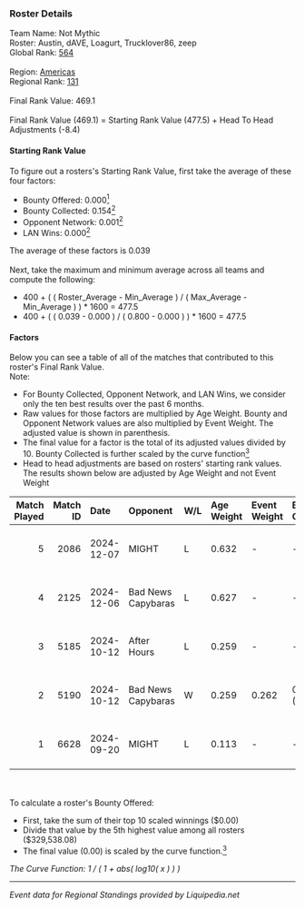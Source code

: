 ### Roster Details<br />
Team Name: Not Mythic<br />
Roster: Austin, dAVE, Loagurt, Trucklover86, zeep<br />
Global Rank: [564](../standings_global.md)<br />
<br />
Region: [Americas]( ../standings_americas.md)<br />
Regional Rank: [131]( ../standings_americas.md)<br />
<br />
Final Rank Value:  469.1<br />
<br />
Final Rank Value (469.1) = Starting Rank Value (477.5) + Head To Head Adjustments (-8.4)<br />

#### Starting Rank Value<br />
To figure out a rosters's Starting Rank Value, first take the average of these four factors:<br />
- Bounty Offered: 0.000[<sup>1</sup>](#table2)
- Bounty Collected: 0.154[<sup>2</sup>](#table1)
- Opponent Network: 0.001[<sup>2</sup>](#table1)
- LAN Wins: 0.000[<sup>2</sup>](#table1)

The average of these factors is 0.039<br />
<br />
Next, take the maximum and minimum average across all teams and compute the following:<br />
- 400 + ( ( Roster_Average - Min_Average ) / ( Max_Average - Min_Average ) ) * 1600 = 477.5
- 400 + ( ( 0.039 - 0.000 ) / ( 0.800 - 0.000 ) ) * 1600 = 477.5


#### Factors<br />
Below you can see a table of all of the matches that contributed to this roster's Final Rank Value.<br />
Note:<br />

- For Bounty Collected, Opponent Network, and LAN Wins, we consider only the ten best results over the past 6 months.
- Raw values for those factors are multiplied by Age Weight. Bounty and Opponent Network values are also multiplied by Event Weight. The adjusted value is shown in parenthesis.
- The final value for a factor is the total of its adjusted values divided by 10. Bounty Collected is further scaled by the curve function[<sup>3</sup>](#curveFunction)
- Head to head adjustments are based on rosters' starting rank values. The results shown below are adjusted by Age Weight and not Event Weight
<span id="table1"></span><br />


| Match Played | Match ID | Date       | Opponent           | W/L | Age Weight | Event Weight | Bounty Collected | Opponent Network | LAN Wins  | H2H Adj. | Roster                                       |
| -: | -: | :- | :- | :- | :- | :- | :- | :- | :- | -: | :- |
|            5 |     2086 | 2024-12-07 | MIGHT              | L   | 0.632      | -            | -                | -                | -         |    -3.20 | Austin, dAVE, Loagurt, Trucklover86, zeep    |
|            4 |     2125 | 2024-12-06 | Bad News Capybaras | L   | 0.627      | -            | -                | -                | -         |    -5.67 | Austin, dAVE, Loagurt, Trucklover86, zeep    |
|            3 |     5185 | 2024-10-12 | After Hours        | L   | 0.259      | -            | -                | -                | -         |    -4.96 | Austin, dAVE, Loagurt, WetWillie, zeep       |
|            2 |     5190 | 2024-10-12 | Bad News Capybaras | W   | 0.259      | 0.262        | 0.000 (0.000)    | 0.113 (0.008)    | 0 (0.000) |     5.94 | Austin, dAVE, Loagurt, WetWillie, zeep       |
|            1 |     6628 | 2024-09-20 | MIGHT              | L   | 0.113      | -            | -                | -                | -         |    -0.50 | Austin, injury, Trucklover86, tylert69, zeep |

<br />
<span id="table2"></span><br />
To calculate a roster's Bounty Offered:<br />

- First, take the sum of their top 10 scaled winnings ($0.00)
- Divide that value by the 5th highest value among all rosters ($329,538.08)
- The final value (0.00) is scaled by the curve function.[<sup>3</sup>](#curveFunction)

<span id="curveFunction"></span>_The Curve Function: 1 / ( 1 + abs( log10( x ) ) )_<br />

---
_Event data for Regional Standings provided by Liquipedia.net_<br />
